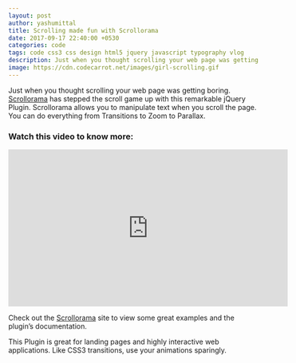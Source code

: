 ```yaml
---
layout: post
author: yashumittal
title: Scrolling made fun with Scrollorama
date: 2017-09-17 22:40:00 +0530
categories: code
tags: code css3 css design html5 jquery javascript typography vlog
description: Just when you thought scrolling your web page was getting boring. Scrollorama has stepped the scroll game up with this remarkable jQuery Plugin.
image: https://cdn.codecarrot.net/images/girl-scrolling.gif
---
```


Just when you thought scrolling your web page was getting boring. [Scrollorama](//johnpolacek.github.com/scrollorama/) has stepped the scroll game up with this remarkable jQuery Plugin. Scrollorama allows you to manipulate text when you scroll the page. You can do everything from Transitions to Zoom to Parallax.

### Watch this video to know more:

<iframe width="560" height="315" src="https://www.youtube.com/embed/rKBPVRZc4LI?rel=0" frameborder="0" allow="autoplay; encrypted-media" allowfullscreen></iframe>

Check out the [Scrollorama](//johnpolacek.github.com/scrollorama/) site to view some great examples and the plugin’s documentation.

This Plugin is great for landing pages and highly interactive web applications. Like CSS3 transitions, use your animations sparingly.
